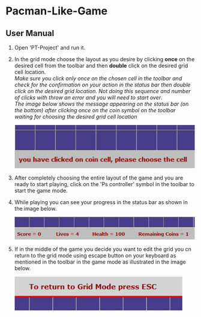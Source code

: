 # Pacman-Like-Game
## User Manual
1) Open 'PT-Project' and run it.
2) In the grid mode choose the layout as you desire by clicking **once** on the desired cell from the toolbar and then **double** click on the desired grid cell location.<br/>
*Make sure you click only once on the chosen cell in the toolbar and check for the confirmation on your action in the status bar then double click on the desired grid location. Not doing this sequence and number of clicks with throw an error and you will need to start over*.<br/>
*The image below shows the message appearing on the status bar (on the bottom) after clicking once on the coin symbol on the toolbar waiting for choosing the desired grid cell location*<br/>

      ![](images/status%20bar.PNG)
3) After completely choosing the entire layout of the game and you are ready to start playing, click on the 'Ps controller' symbol in the toolbar to start the game mode.
4) While playing you can see your progress in the status bar as shown in the image below.<br/>

      ![](images/status_bar_game_mode.PNG)
5) If in the middle of the game you decide you want to edit the grid you cn return to the grid mode using escape button on your keyboard as mentioned in the toolbar in the game mode as illustrated in the image below.<br/>

      ![](images/toolbar_game_mode.PNG)
